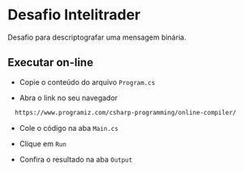 ﻿# Desafio Intelitrader

Desafio para descriptografar uma mensagem binária.

## Executar on-line

- Copie o conteúdo do arquivo `Program.cs`

- Abra o link no seu navegador

```bash
  https://www.programiz.com/csharp-programming/online-compiler/
```

- Cole o código na aba `Main.cs`

- Clique em `Run`

- Confira o resultado na aba `Output`
